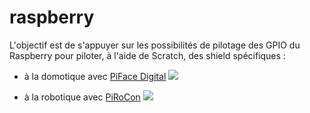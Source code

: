 raspberry
=========
L'objectif est de s'appuyer sur les possibilités de pilotage des GPIO du Raspberry pour piloter, à l'aide de Scratch, des shield spécifiques :
- à la domotique avec [PiFace Digital](http://www.piface.org.uk/products/piface_digital/)
![](https://fbcdn-profile-a.akamaihd.net/hprofile-ak-xap1/v/t1.0-1/p160x160/1459819_548937468527261_422899261_n.jpg?oh=95c4637e2a7e44b3fe8ef80dc8adc2c7&oe=54E182F7&__gda__=1423208992_3b6828cd3180047df6d91d5ede2a8614)

- à la robotique avec [PiRoCon](http://4tronix.co.uk/store/index.php?rt=product/product&product_id=182)
![](http://4tronix.co.uk/store/image/thumbnails/18/91/PiRoCon1000ajpg-100626-180x180.jpg)